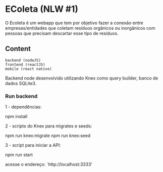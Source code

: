 # EColeta (NLW #1)

O Ecoleta é um webapp que tem por objetivo fazer a conexão entre empresas/entidades que coletam resíduos orgânicos ou inorgânicos com pessoas que precisam descartar esse tipo de resíduos.

## Content

```
backend (nodeJS)
frontend (reactJS)
mobile (react native)
```

Backend node desenvolvido utilizando Knex como query builder, banco de dados SQLite3.

### Run backend

1 - dependências:

npm install

2 - scripts do Knex para migrates e seeds:

npm run knex:migrate
npm run knex:seed

3 - script para iniciar a API:

npm run start

acesse o endereço: `http://localhost:3333'